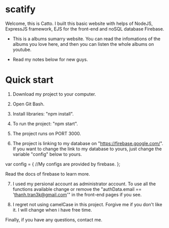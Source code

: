 # scatify
Welcome, this is Catto. I built this basic website with helps of NodeJS, ExpressJS framework, EJS for the front-end and noSQL database Firebase.

- This is a albums sumarry website. You can read the infomations of the albums you love here, and then you can listen the whole albums on youtube.

- Read my notes below for new guys.

# Quick start

1. Download my project to your computer.

2. Open Git Bash.

3. Install libraries: "npm install".

4. To run the project: "npm start".

5. The project runs on PORT 3000.

6. The project is linking to my database on "https://firebase.google.com/". If you want to change the link to my database to yours, just change the  variable "config" below to yours.

var config = {
    //My configs are provided by firebase.
  };
  
  Read the docs of firebase to learn more.
  
7. I used my persional account as administrator account. To use all the functions available change or remove the "authData.email == 'thanh.tran3k@gmail.com'" in the front-end pages if you see.

8. I regret not using camelCase in this project. Forgive me if you don't like it. I will change when i have free time.

Finally, if you have any questions, contact me.
